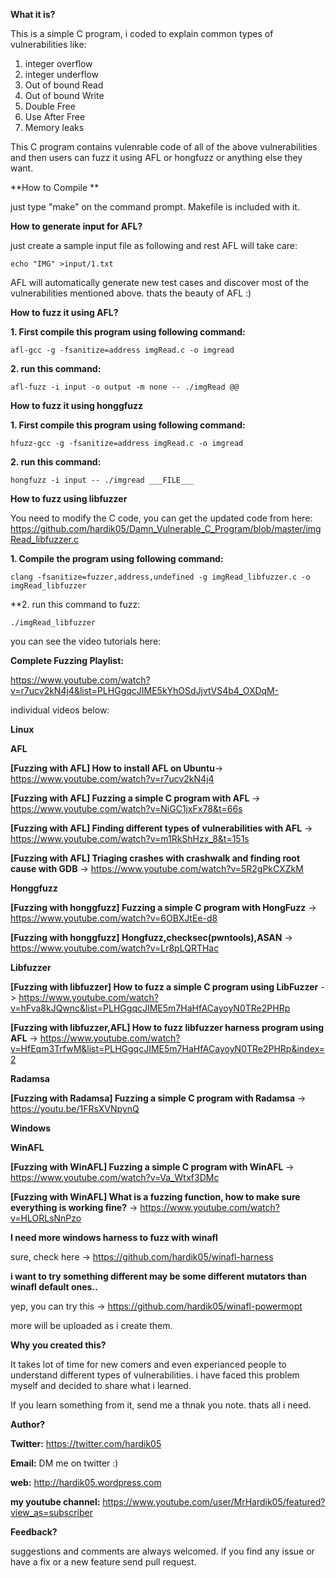 **What it is?**

This is a simple C program, i coded to explain common types of vulnerabilities like:
1. integer overflow
2. integer underflow
3. Out of bound Read
4. Out of bound Write
5. Double Free
6. Use After Free
7. Memory leaks

This C program contains vulenrable code of all of the above vulnerabilities and then users can fuzz it using AFL or hongfuzz or anything else they want. 

**How to Compile **

just type "make" on the command prompt. Makefile is included with it.

**How to generate input for AFL?**

just create a sample input file as following and rest AFL will take care:

`echo "IMG" >input/1.txt`

AFL will automatically generate new test cases and discover most of the vulnerabilities mentioned above. thats the beauty of AFL :)

**How to fuzz it using AFL?**

**1. First compile this program using following command:**

`afl-gcc -g -fsanitize=address imgRead.c -o imgread`

**2. run this command:** 

`afl-fuzz -i input -o output -m none -- ./imgRead @@`

**How to fuzz it using honggfuzz**

**1. First compile this program using following command:**

`hfuzz-gcc -g -fsanitize=address imgRead.c -o imgread`

**2. run this command:** 

`hongfuzz -i input -- ./imgread ___FILE___`

 **How to fuzz using libfuzzer**
 
You need to modify the C code, you can get the updated code from here: https://github.com/hardik05/Damn_Vulnerable_C_Program/blob/master/imgRead_libfuzzer.c

**1. Compile the program using following command:**

`clang -fsanitize=fuzzer,address,undefined -g imgRead_libfuzzer.c -o imgRead_libfuzzer`

**2. run this command to fuzz:

`./imgRead_libfuzzer`


you can see the video tutorials here:

**Complete Fuzzing Playlist:**

https://www.youtube.com/watch?v=r7ucv2kN4j4&list=PLHGgqcJIME5kYhOSdJjvtVS4b4_OXDqM-

individual videos below:

**Linux**

**AFL**

**[Fuzzing with AFL] How to install AFL on Ubuntu**-> https://www.youtube.com/watch?v=r7ucv2kN4j4

**[Fuzzing with AFL] Fuzzing a simple C program with AFL** -> https://www.youtube.com/watch?v=NiGC1jxFx78&t=66s

**[Fuzzing with AFL] Finding different types of vulnerabilities with AFL** -> https://www.youtube.com/watch?v=m1RkShHzx_8&t=151s

**[Fuzzing with AFL] Triaging crashes with crashwalk and finding root cause with GDB** -> https://www.youtube.com/watch?v=5R2gPkCXZkM

**Honggfuzz**

**[Fuzzing with honggfuzz] Fuzzing a simple C program with HongFuzz** -> https://www.youtube.com/watch?v=6OBXJtEe-d8

**[Fuzzing with honggfuzz] Hongfuzz,checksec(pwntools),ASAN** -> https://www.youtube.com/watch?v=Lr8pLQRTHac 

**Libfuzzer**

**[Fuzzing with libfuzzer] How to fuzz a simple C program using LibFuzzer** -> https://www.youtube.com/watch?v=hFva8kJQwnc&list=PLHGgqcJIME5m7HaHfACayoyN0TRe2PHRp

**[Fuzzing with libfuzzer,AFL] How to fuzz libfuzzer harness program using AFL** -> https://www.youtube.com/watch?v=HfEqm3TrfwM&list=PLHGgqcJIME5m7HaHfACayoyN0TRe2PHRp&index=2

**Radamsa**

**[Fuzzing with Radamsa] Fuzzing a simple C program with Radamsa** -> https://youtu.be/1FRsXVNpynQ

**Windows**

**WinAFL**

**[Fuzzing with WinAFL] Fuzzing a simple C program with WinAFL** -> https://www.youtube.com/watch?v=Va_Wtxf3DMc

**[Fuzzing with WinAFL] What is a fuzzing function, how to make sure everything is working fine?** -> https://www.youtube.com/watch?v=HLORLsNnPzo

**I need more windows harness to fuzz with winafl**

sure, check here -> https://github.com/hardik05/winafl-harness

**i want to try something different may be some different mutators than winafl default ones..**

yep, you can try this -> https://github.com/hardik05/winafl-powermopt

more will be uploaded as i create them.


**Why you created this?**

It takes lot of time for new comers and even experianced people to understand different types of vulnerabilities. i have faced this problem myself and decided to share what i learned.

If you learn something from it, send me a thnak you note. thats all i need.

**Author?**

**Twitter:** https://twitter.com/hardik05 

**Email:** DM me on twitter :)

**web:** http://hardik05.wordpress.com

**my youtube channel:** https://www.youtube.com/user/MrHardik05/featured?view_as=subscriber


**Feedback?**

suggestions and comments are always welcomed. if you find any issue or have a fix or a new feature send pull request.


